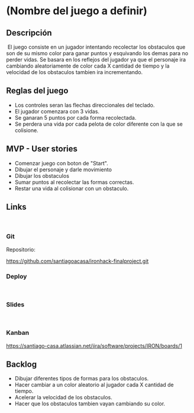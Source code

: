 # (Nombre del juego a definir)


## Descripción
​
El juego consiste en un jugador intentando recolectar los obstaculos que son de su mismo color para ganar puntos y esquivando los demas para no perder vidas.
Se basara en los reflejos del jugador ya que el personaje ira cambiando aleatoriamente de color cada X cantidad de tiempo y la velocidad de los obstaculos tambien ira incrementando.

## Reglas del juego 
* Los controles seran las flechas direccionales del teclado. 
* ​El jugador comenzara con 3 vidas.
* Se ganaran 5 puntos por cada forma recolectada.
* Se perdera una vida por cada pelota de color diferente con la que se colisione.


## MVP - User stories
* Comenzar juego con boton de "Start".
* Dibujar el personaje y darle movimiento
* Dibujar los obstaculos
* Sumar puntos al recolectar las formas correctas.
* Restar una vida al colisionar con un obstaculo.

## Links
​
### Git
Repositorio: 

https://github.com/santiagoacasa/ironhack-finalproject.git
​
### Deploy 
​
### Slides
​
### Kanban

https://santiago-casa.atlassian.net/jira/software/projects/IRON/boards/1

## Backlog
* Dibujar diferentes tipos de formas para los obstaculos.
* Hacer cambiar a un color aleatorio al jugador cada X cantidad de tiempo.
* Acelerar la velocidad de los obstaculos.
* Hacer que los obstaculos tambien vayan cambiando su color.




